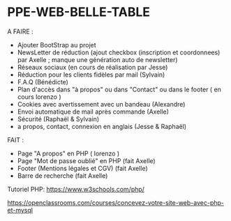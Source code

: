 # PPE-WEB-BELLE-TABLE

A FAIRE :

- Ajouter BootStrap au projet
- NewsLetter de réduction (ajout checkbox (inscription et coordonnees) par Axelle ; manque une génération auto de newsletter) 
- Réseaux sociaux  (en cours de réalisation par Jesse)
- Réduction pour les clients fidèles par mail (Sylvain)
- F.A.Q (Bénédicte)
- Plan d'accès dans "à propos" ou dans "Contact" ou dans le footer ( en cours lorenzo )
- Cookies avec avertissement avec un bandeau (Alexandre)
- Envoi automatique de mail après commande (Axelle)
- Sécurité (Raphaël & Sylvain)
- a propos, contact, connexion en anglais (Jesse & Raphaël)

FAIT :

- Page "A propos" en PHP ( lorenzo )
- Page "Mot de passe oublié" en PHP (fait Axelle)
- Footer (Mentions légales et CGV) (fait Axelle)
- Barre de recherche (fait Axelle)


Tutoriel PHP:
https://www.w3schools.com/php/

https://openclassrooms.com/courses/concevez-votre-site-web-avec-php-et-mysql
